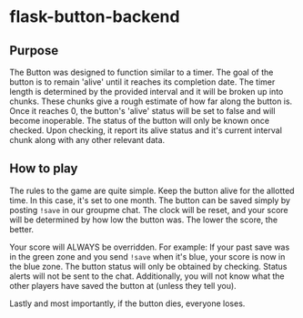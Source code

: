 # flask-button-backend

## Purpose

The Button was designed to function similar to a timer.
The goal of the button is to remain 'alive' until it reaches its completion date.
The timer length is determined by the provided interval and it will be broken up into chunks.
These chunks give a rough estimate of how far along the button is.
Once it reaches 0, the button's 'alive' status will be set to false and will become inoperable.
The status of the button will only be known once checked.
Upon checking, it report its alive status and it's current interval chunk along with any other relevant data.

## How to play

The rules to the game are quite simple. Keep the button alive for the allotted time. In this case, it's set to one month.
The button can be saved simply by posting `!save` in our groupme chat. The clock will be reset, and your score will be determined by how low the button was. The lower the score, the better.

Your score will ALWAYS be overridden. For example: If your past save was in the green zone and you send `!save` when it's blue, your score is now in the blue zone.
The button status will only be obtained by checking. Status alerts will not be sent to the chat. Additionally, you will not know what the other players have saved the button at (unless they tell you).

Lastly and most importantly, if the button dies, everyone loses.